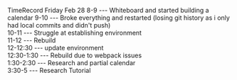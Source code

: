 TimeRecord
Friday Feb 28
8-9 --- Whiteboard and started building a calendar
9-10 --- Broke everything and restarted (losing git history as i only had local commits and didn't push)  
10-11 --- Struggle at establishing environment  
11-12 --- Rebuild  
12-12:30 --- update environment  
12:30-1:30 --- Rebuild due to webpack issues  
1:30-2:30 --- Research and partial calendar  
3:30-5 --- Research Tutorial  
